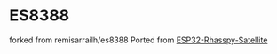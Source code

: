 # ES8388

forked from remisarrailh/es8388
Ported from [ESP32-Rhasspy-Satellite](https://github.com/Romkabouter/ESP32-Rhasspy-Satellite/tree/d286973956e50bb31821c19ea103c8e593aca9bc/PlatformIO/src/devices)
